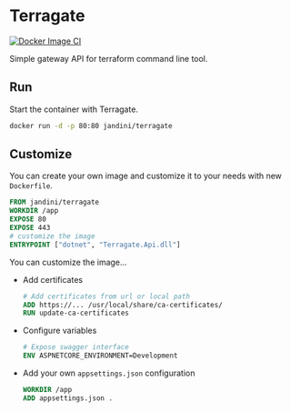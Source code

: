 # Terragate
[![Docker Image CI](https://github.com/Jandini/Terragate/actions/workflows/docker-image.yml/badge.svg)](https://github.com/Jandini/Terragate/actions/workflows/docker-image.yml)

Simple gateway API for terraform command line tool.



## Run 

Start the container with Terragate.

```sh
docker run -d -p 80:80 jandini/terragate
```





## Customize

You can create your own image and customize it to your needs with new `Dockerfile`.

```dockerfile
FROM jandini/terragate 
WORKDIR /app
EXPOSE 80
EXPOSE 443
# customize the image
ENTRYPOINT ["dotnet", "Terragate.Api.dll"]
```

You can customize the image...

* Add certificates 

  ```dockerfile
  # Add certificates from url or local path 
  ADD https://... /usr/local/share/ca-certificates/
  RUN update-ca-certificates
  ```

* Configure variables 

  ```dockerfile
  # Expose swagger interface
  ENV ASPNETCORE_ENVIRONMENT=Development
  ```

* Add your own `appsettings.json` configuration

  ```dockerfile
  WORKDIR /app
  ADD appsettings.json .
  ```

  ​

  ​


